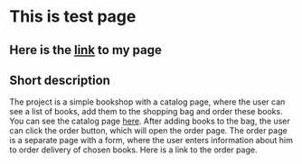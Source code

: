 # This is test page
## Here is the [link](https://ekaterinamash.github.io/deploy-test/folder/test.html) to my page 

## Short description

The project is a simple bookshop with a catalog page, where the user can see a list of books, add them to the shopping bag and order these books. You can see the catalog page [here](https://ekaterinamash.github.io/book-shop/pages/book-shop/book-shop.html). After adding books to the bag, the user can click the order button, which will open the order page. The order page is a separate page with a form, where the user enters information about him to order delivery of chosen books. Here is a link to the order page.

